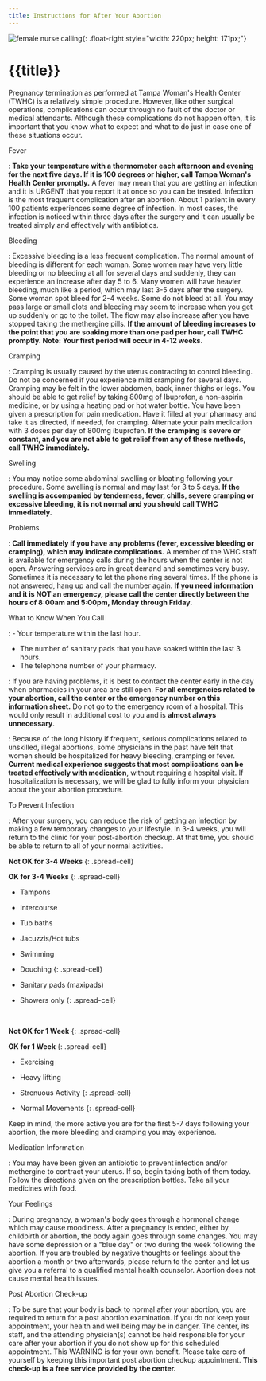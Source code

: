```yaml
---
title: Instructions for After Your Abortion
---
```


![female nurse calling]{: .float-right style="width: 220px; height: 171px;"}

{{title}}
=========

Pregnancy termination as performed at Tampa Woman's Health Center (TWHC)
is a relatively simple procedure.  However, like other surgical
operations, complications can occur through no fault of the doctor or
medical attendants.  Although these complications do not happen often,
it is important that you know what to expect and what to do just in case
one of these situations occur.

Fever

: **Take your temperature with a thermometer each afternoon and evening
for the next five days.  If it is 100 degrees or higher, call Tampa
Woman's Health Center promptly.**  A fever may mean that you are getting
an infection and it is URGENT that you report it at once so you can be
treated.  Infection is the most frequent complication after an abortion.
About 1 patient in every 100 patients experiences some degree of
infection.  In most cases, the infection is noticed within three days
after the surgery and it can usually be treated simply and effectively
with antibiotics.

Bleeding

: Excessive bleeding is a less frequent complication.  The normal amount
of bleeding is different for each woman.  Some women may have very
little bleeding or no bleeding at all for several days and suddenly,
they can experience an increase after day 5 to 6.  Many women will have
heavier bleeding, much like a period, which may last 3-5 days after the
surgery.  Some woman spot bleed for 2-4 weeks.  Some do not bleed at
all.  You may pass large or small clots and bleeding may seem to
increase when you get up suddenly or go to the toilet.  The flow may
also increase after you have stopped taking the methergine pills.  **If
the amount of bleeding increases to the point that you are soaking more
than one pad per hour, call TWHC promptly.  Note:  Your first period
will occur in 4-12 weeks.**

Cramping

: Cramping is usually caused by the uterus contracting to control
bleeding.  Do not be concerned if you experience mild cramping for
several days.  Cramping may be felt in the lower abdomen, back, inner
thighs or legs.  You should be able to get relief by taking 800mg of
Ibuprofen, a non-aspirin medicine, or by using a heating pad or hot
water bottle.  You have been given a prescription for pain medication.
Have it filled at your pharmacy and take it as directed, if needed, for
cramping.  Alternate your pain medication with 3 doses per day of 800mg
ibuprofen.  **If the cramping is severe or constant, and you are not
able to get relief from any of these methods, call TWHC immediately.**

Swelling

: You may notice some abdominal swelling or bloating following your
procedure.  Some swelling is normal and may last for 3 to 5 days.  **If
the swelling is accompanied by tenderness, fever, chills, severe
cramping or excessive bleeding, it is not normal and you should call
TWHC immediately.**

Problems

: **Call immediately if you have any problems (fever, excessive bleeding
or cramping), which may indicate complications.**  A member of the WHC
staff is available for emergency calls during the hours when the center
is not open.  Answering services are in great demand and sometimes very
busy.  Sometimes it is necessary to let the phone ring several times.
If the phone is not answered, hang up and call the number again.  **If
you need information and it is NOT an emergency, please call the center
directly between the hours of 8:00am and 5:00pm, Monday through
Friday.**

What to Know When You Call

: - Your temperature within the last hour.
- The number of sanitary pads that you have soaked within the last 3
  hours.
- The telephone number of your pharmacy.

: If you are having problems, it is best to contact the center early in
the day when pharmacies in your area are still open.  **For all
emergencies related to your abortion, call the center or the emergency
number on this information sheet.**  Do not go to the emergency room of
a hospital.  This would only result in additional cost to you and is
**almost always unnecessary**.

: Because of the long history if frequent, serious complications related
to unskilled, illegal abortions, some physicians in the past have felt
that women should be hospitalized for heavy bleeding, cramping or fever.
**Current medical experience suggests that most complications can be
treated effectively with medication**, without requiring a hospital
visit.  If hospitalization is necessary, we will be glad to fully inform
your physician about the your abortion procedure.

To Prevent Infection

: After your surgery, you can reduce the risk of getting an infection by
making a few temporary changes to your lifestyle.  In 3-4 weeks, you
will return to the clinic for your post-abortion checkup.  At that time,
you should be able to return to all of your normal activities.

**Not OK for 3-4 Weeks**
{: .spread-cell}

**OK for 3-4 Weeks**
{: .spread-cell}

<div></div>

- Tampons
- Intercourse
- Tub baths
- Jacuzzis/Hot tubs
- Swimming
- Douching
{: .spread-cell}

- Sanitary pads  (maxipads)
- Showers only
{: .spread-cell}

<div>&nbsp;</div>

**Not OK for 1 Week**
{: .spread-cell}

**OK for 1 Week**
{: .spread-cell}

<div></div>

- Exercising
- Heavy lifting
- Strenuous Activity
{: .spread-cell}

- Normal Movements
{: .spread-cell}

Keep in mind, the more active you are for the first 5-7 days following
your abortion, the more bleeding and cramping you may experience.

Medication Information

: You may have been given an antibiotic to prevent infection and/or
methergine to contract your uterus.  If so, begin taking both of them
today.  Follow the directions given on the prescription bottles.  Take
all your medicines with food.

Your Feelings

: During pregnancy, a woman's body goes through a hormonal change which
may cause moodiness. After a pregnancy is ended, either by childbirth or
abortion, the body again goes through some changes.  You may have some
depression or a "blue day" or two during the week following the
abortion.  If you are troubled by negative thoughts or feelings about
the abortion a month or two afterwards, please return to the center and
let us give you a referral to a qualified mental health counselor.
Abortion does not cause mental health issues.

Post Abortion Check-up

: To be sure that your body is back to normal after your abortion, you
are required to return for a post abortion examination.  If you do not
keep your appointment, your health and well being may be in danger.  The
center, its staff, and the attending physician(s) cannot be held
responsible for your care after your abortion if you do not show up for
this scheduled appointment.  This WARNING is for your own benefit.
Please take care of yourself by keeping this important post abortion
checkup appointment.  **This check-up is a free service provided by the
center.**

[female nurse calling]: {{urls.media}}/female_nurse_calling.jpg

